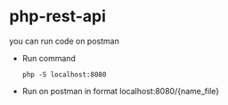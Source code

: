 # php-rest-api

you can run code on postman

* Run command

    ```
    php -S localhost:8080 
    ```
* Run on postman in format
  localhost:8080/{name_file}
